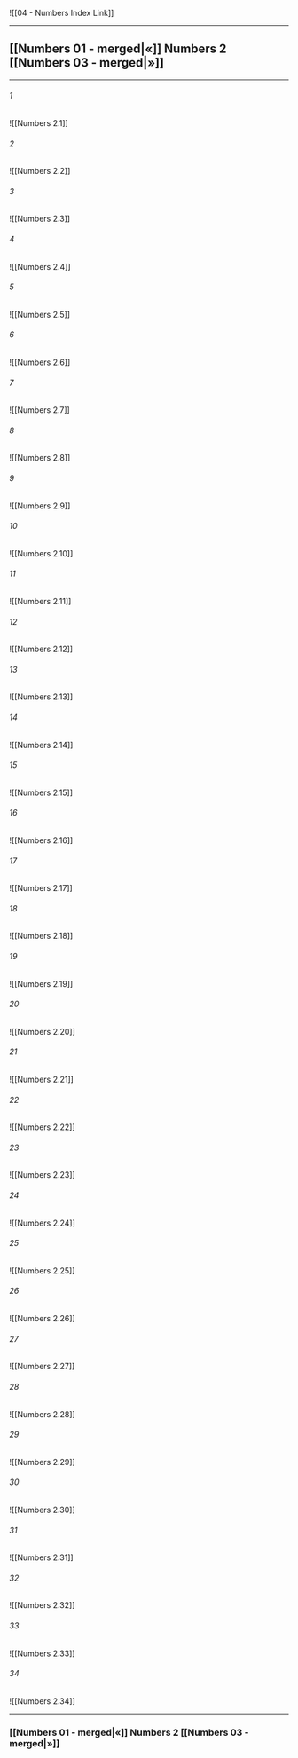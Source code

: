 ![[04 - Numbers Index Link]]

---
##  [[Numbers 01 - merged|«]] Numbers 2 [[Numbers 03 - merged|»]]

---

###### 1
![[Numbers 2.1]] 

###### 2
![[Numbers 2.2]] 

###### 3
![[Numbers 2.3]] 

###### 4
![[Numbers 2.4]]

###### 5 
![[Numbers 2.5]] 

###### 6
![[Numbers 2.6]] 

###### 7
![[Numbers 2.7]] 

###### 8
![[Numbers 2.8]] 

###### 9
![[Numbers 2.9]] 

###### 10
![[Numbers 2.10]] 

###### 11
![[Numbers 2.11]] 

###### 12
![[Numbers 2.12]]

###### 13
![[Numbers 2.13]] 

###### 14
![[Numbers 2.14]] 

###### 15
![[Numbers 2.15]]

###### 16
![[Numbers 2.16]] 

###### 17
![[Numbers 2.17]]

###### 18
![[Numbers 2.18]] 

###### 19
![[Numbers 2.19]] 

###### 20
![[Numbers 2.20]]

###### 21
![[Numbers 2.21]] 

###### 22
![[Numbers 2.22]] 

###### 23
![[Numbers 2.23]]

###### 24
![[Numbers 2.24]] 

###### 25
![[Numbers 2.25]]

###### 26
![[Numbers 2.26]] 

###### 27
![[Numbers 2.27]] 

###### 28
![[Numbers 2.28]]

###### 29
![[Numbers 2.29]] 

###### 30
![[Numbers 2.30]] 

###### 31
![[Numbers 2.31]] 

###### 32
![[Numbers 2.32]] 

###### 33
![[Numbers 2.33]]

###### 34
![[Numbers 2.34]] 


---
###  [[Numbers 01 - merged|«]] Numbers 2 [[Numbers 03 - merged|»]]